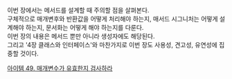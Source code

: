 이번 장에서는 메서드를 설계할 때 주의할 점을 살펴본다. <br/>
구체적으로 매개변후와 반환값을 어떻게 처리해야 하는지, 매서드 시그니처는 어떻게 설계해야 하는지, 문서화는 어떻게 해야 하는지를 다룬다.<br/>
이번 장의 내용은 메서드 뿐만 아니라 생성자에도 해당된다.<br/>
그리고 '4장 클래스와 인터페이스'와 마찬가지로 이번 장도 사용성, 견고성, 유연성에 집중할 것이다.<br/>

<a href="아이템 54.md">아이템 49. 매개변수가 유효한지 검사하라</a><br/>
